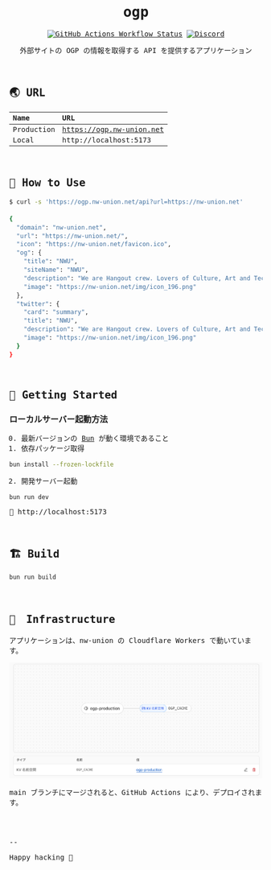 <samp>
<p align="center">
</p>

<h1 align="center">ogp</h1>

<!-- Badge -->
<p align="center">
<a href="https://github.com/nw-union/ogp/actions/workflows/push_main.yml"><img alt="GitHub Actions Workflow Status" src="https://img.shields.io/github/actions/workflow/status/nw-union/ogp/push_main.yml?style=flat-square&logo=github&label=deploy"></a>
<a href="https://discord.com/channels/805068364476973076/1281497540830822473"><img alt="Discord" src="https://img.shields.io/discord/805068364476973076?style=flat-square"></a>
</p>

<!-- About this Project -->
<p align="center">
外部サイトの OGP の情報を取得する API を提供するアプリケーション
</p>
<br />

## 🌏 URL

| Name       | URL                      |
| :--------- | :----------------------- |
| Production | https://ogp.nw-union.net |
| Local      | http://localhost:5173    |

<br />

## 🤝 How to Use

```bash
$ curl -s 'https://ogp.nw-union.net/api?url=https://nw-union.net'

{
  "domain": "nw-union.net",
  "url": "https://nw-union.net/",
  "icon": "https://nw-union.net/favicon.ico",
  "og": {
    "title": "NWU",
    "siteName": "NWU",
    "description": "We are Hangout crew. Lovers of Culture, Art and Tech!",
    "image": "https://nw-union.net/img/icon_196.png"
  },
  "twitter": {
    "card": "summary",
    "title": "NWU",
    "description": "We are Hangout crew. Lovers of Culture, Art and Tech!",
    "image": "https://nw-union.net/img/icon_196.png"
  }
}
```

<br />

## 🔰 Getting Started

### ローカルサーバー起動方法

0. 最新バージョンの [Bun](https://bun.com/) が動く環境であること
1. 依存パッケージ取得

```bash
bun install --frozen-lockfile
```

2. 開発サーバー起動

```
bun run dev
```

🏃 http://localhost:5173

<br/>

## 🏗️ Build

```
bun run build
```

<br/>

## 🚀　Infrastructure

アプリケーションは、nw-union の Cloudflare Workers で動いています。

<img src="./cloudflareworkers.png" alt="cloudflareworkers" width="792">

main ブランチにマージされると、GitHub Actions により、デプロイされます。

<br/>
<br/>

--

Happy hacking 💛
</samp>
